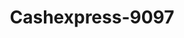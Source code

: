---
f_zip-code: 99001
f_state-code: WA
title: Cashexpress-9097
f_phone: 509-244-7000
f_city-only: Airway Heights
f_address: 11980 W Sunset Hwy Airway Heights
f_location-unique-id: '9097'
slug: cashexpress-9097
updated-on: '2024-05-30T13:46:58.046Z'
created-on: '2024-05-30T13:36:59.803Z'
published-on: '2024-05-30T13:54:32.469Z'
f_city-state: cms/city/airway-heights-wa.md
f_company: cms/company/cashexpress.md
f_state: cms/state/washington.md
layout: '[payday-loan].html'
tags: payday-loan
---